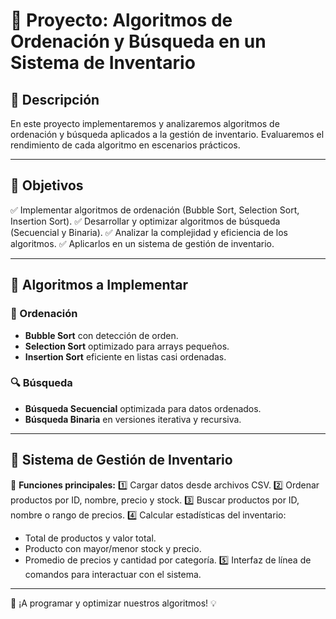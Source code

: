 # 📌 Proyecto: Algoritmos de Ordenación y Búsqueda en un Sistema de Inventario

## 📖 Descripción
En este proyecto implementaremos y analizaremos algoritmos de ordenación y búsqueda aplicados a la gestión de inventario. Evaluaremos el rendimiento de cada algoritmo en escenarios prácticos.

---

## 🎯 Objetivos
✅ Implementar algoritmos de ordenación (Bubble Sort, Selection Sort, Insertion Sort).
✅ Desarrollar y optimizar algoritmos de búsqueda (Secuencial y Binaria).
✅ Analizar la complejidad y eficiencia de los algoritmos.
✅ Aplicarlos en un sistema de gestión de inventario.

---

## 🔧 Algoritmos a Implementar

### 📌 Ordenación
- **Bubble Sort** con detección de orden.
- **Selection Sort** optimizado para arrays pequeños.
- **Insertion Sort** eficiente en listas casi ordenadas.

### 🔍 Búsqueda
- **Búsqueda Secuencial** optimizada para datos ordenados.
- **Búsqueda Binaria** en versiones iterativa y recursiva.

---

## 🏪 Sistema de Gestión de Inventario
📌 **Funciones principales:**
1️⃣ Cargar datos desde archivos CSV.
2️⃣ Ordenar productos por ID, nombre, precio y stock.
3️⃣ Buscar productos por ID, nombre o rango de precios.
4️⃣ Calcular estadísticas del inventario:
   - Total de productos y valor total.
   - Producto con mayor/menor stock y precio.
   - Promedio de precios y cantidad por categoría.
5️⃣ Interfaz de línea de comandos para interactuar con el sistema.

---

🚀 ¡A programar y optimizar nuestros algoritmos! 💡

